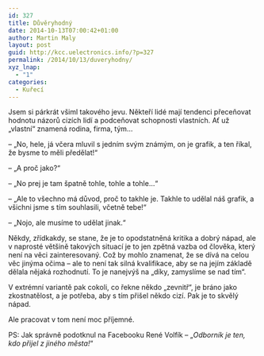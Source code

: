 ```yaml
---
id: 327
title: Důvěryhodný
date: 2014-10-13T07:00:42+01:00
author: Martin Maly
layout: post
guid: http://kcc.uelectronics.info/?p=327
permalink: /2014/10/13/duveryhodny/
xyz_lnap:
  - "1"
categories:
  - Kuřecí
---
```

Jsem si párkrát všiml takového jevu. Někteří lidé mají tendenci přeceňovat hodnotu názorů cizích lidí a podceňovat schopnosti vlastních. Ať už &#8222;vlastní&#8220; znamená rodina, firma, tým&#8230;

&#8211; &#8222;No, hele, já včera mluvil s jedním svým známým, on je grafik, a ten říkal, že bysme to měli předělat!&#8220;

&#8211; &#8222;A proč jako?&#8220;

&#8211; &#8222;No prej je tam špatně tohle, tohle a tohle&#8230;&#8220;

&#8211; &#8222;Ale to všechno má důvod, proč to takhle je. Takhle to udělal náš grafik, a všichni jsme s tím souhlasili, včetně tebe!&#8220;

&#8211; &#8222;Nojo, ale musíme to udělat jinak.&#8220;

Někdy, zřídkakdy, se stane, že je to opodstatněná kritika a dobrý nápad, ale v naprosté většině takových situací je to jen zpětná vazba od člověka, který není na věci zainteresovaný. Což by mohlo znamenat, že se dívá na celou věc jinýma očima &#8211; ale to není tak silná kvalifikace, aby se na jejím základě dělala nějaká rozhodnutí. To je nanejvýš na &#8222;díky, zamyslíme se nad tím&#8220;.

V extrémní variantě pak cokoli, co řekne někdo &#8222;zevnitř&#8220;, je bráno jako zkostnatělost, a je potřeba, aby s tím přišel někdo cizí. Pak je to skvělý nápad.

Ale pracovat v tom není moc příjemné.

PS: Jak správně podotknul na Facebooku René Volfík &#8211; &#8222;_Odborník je ten, kdo přijel z jiného města!_&#8220;

&nbsp;